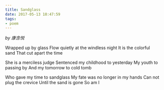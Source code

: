 ```yaml
---
title: Sandglass
date: 2017-05-13 18:47:59
tags:
- poem
---
```


*by 康含悦*

Wrapped up by glass
Flow quietly at the windless night
It is the colorful sand
That cut apart the time

She is a merciless judge
Sentenced my childhood to yesterday
My youth to passing by
And my tomorrow to cold tomb

Who gave my time to sandglass
My fate was no longer in my hands
Can not plug the crevice
Until the sand is gone
So am I
